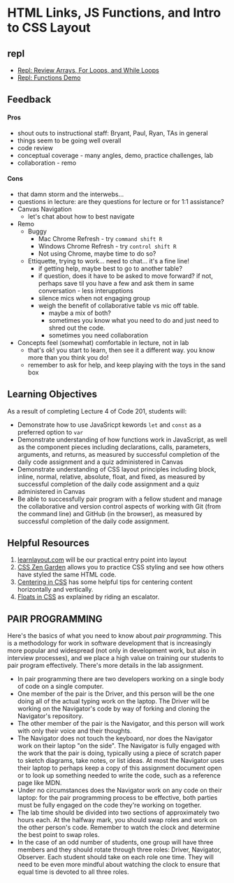 # HTML Links, JS Functions, and Intro to CSS Layout

## repl 
- [Repl:  Review Arrays, For Loops,  and While Loops](https://repl.it/@rkgallaway/201n21-review-03-arrays-for-and-while-loops#index.js)
- [Repl:  Functions Demo](https://repl.it/@rkgallaway/201n21-let-const-functions#index.js)

## Feedback

#### Pros

- shout outs to instructional staff:  Bryant, Paul, Ryan, TAs in general
- things seem to be going well overall
- code review
- conceptual coverage - many angles, demo, practice challenges,  lab
- collaboration - remo

#### Cons

- that damn storm and the interwebs...
- questions in lecture:  are they questions for lecture or for 1:1 assistance?
- Canvas Navigation
  - let's chat about how to best navigate
- Remo 
  - Buggy 
    - Mac Chrome Refresh - try `command shift R`
    - Windows Chrome Refresh - try `control shift R`
    - Not using Chrome, maybe time to do so?
  - Ettiquette, trying to work...  need to chat...  it's a fine line!  
    - if getting help, maybe best to go to another table?
    - if question, does it have to be asked to move forward?  if not, perhaps save til you have a few and ask them in same conversation - less interupptions
    - silence mics when not engaging group
    - weigh the benefit of collaborative table vs mic off table.  
      - maybe a mix of both?  
      - sometimes you  know what you need to do and just need to shred out the code.  
      - sometimes you need collaboration
- Concepts feel (somewhat) comfortable in lecture, not in lab
  - that's ok!  you start to learn, then see it a different way.  you know more than you think you do!
  - remember to ask for help, and keep playing with the toys in the sand box

## Learning Objectives

As a result of completing Lecture 4 of Code 201, students will:

- Demonstrate how to use JavaSricpt kewords `let` and `const` as a preferred option to `var`
- Demonstrate understanding of how functions work in JavaScript, as well as the component pieces including declarations, calls, parameters, arguments, and returns, as measured by successful completion of the daily code assignment and a quiz administered in Canvas
- Demonstrate understanding of CSS layout principles including block, inline, normal, relative, absolute, float, and fixed, as measured by successful completion of the daily code assignment and a quiz administered in Canvas
- Be able to successfully pair program with a fellow student and manage the collaborative and version control aspects of working with Git (from the command line) and GitHub (in the browser), as measured by successful completion of the daily code assignment.

## Helpful Resources

1. [learnlayout.com](http://learnlayout.com) will be our practical entry point into layout
1. [CSS Zen Garden](http://www.csszengarden.com/) allows you to practice CSS styling and see how others have styled the same HTML code.
1. [Centering in CSS](https://css-tricks.com/centering-css-complete-guide/) has some helpful tips for centering content horizontally and vertically.
1. [Floats in CSS](https://medium.freecodecamp.org/css-floats-explained-by-riding-an-escalator-57fa55232333) as explained by riding an escalator.

## PAIR PROGRAMMING

Here's the basics of what you need to know about *pair programming*. This is a methodology for work in software development that is increasingly more popular and widespread (not only in development work, but also in interview processes), and we place a high value on training our students to pair program effectively. There's more details in the lab assignment.

- In pair programming there are two developers working on a single body of code on a single computer.
- One member of the pair is the Driver, and this person will be the one doing all of the actual typing work on the laptop. The Driver will be working on the Navigator's code by way of forking and cloning the Navigator's repository.
- The other member of the pair is the Navigator, and this person will work with only their voice and their thoughts.
- The Navigator does not touch the keyboard, nor does the Navigator work on their laptop "on the side". The Navigator is fully engaged with the work that the pair is doing, typically using a piece of scratch paper to sketch diagrams, take notes, or list ideas. At most the Navigator uses their laptop to perhaps keep a copy of this assignment document open or to look up something needed to write the code, such as a reference page like MDN.
- Under no circumstances does the Navigator work on any code on their laptop: for the pair programming process to be effective, both parties must be fully engaged on the code they're working on together.
- The lab time should be divided into two sections of approximately two hours each. At the halfway mark, you should swap roles and work on the other person's code. Remember to watch the clock and determine the best point to swap roles.
- In the case of an odd number of students, one group will have three members and they should rotate through three roles: Driver, Navigator, Observer. Each student should take on each role one time. They will need to be even more mindful about watching the clock to ensure that equal time is devoted to all three roles.

